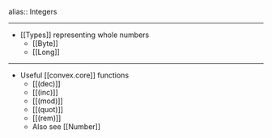 alias:: Integers

- ---
- [[Types]] representing whole numbers
	- [[Byte]]
	- [[Long]]
- ---
- Useful [[convex.core]] functions
	- [[(dec)]]
	- [[(inc)]]
	- [[(mod)]]
	- [[(quot)]]
	- [[(rem)]]
	- Also see [[Number]]